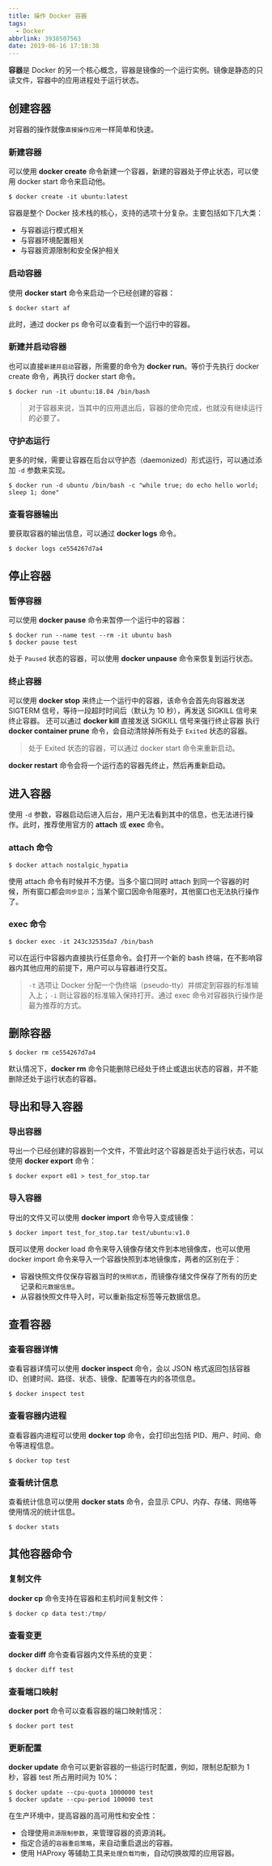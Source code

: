 ```yaml
---
title: 操作 Docker 容器
tags:
  - Docker
abbrlink: 3938507563
date: 2019-06-16 17:18:38
---
```

**容器**是 Docker 的另一个核心概念，容器是镜像的一个运行实例。镜像是静态的只读文件，容器中的应用进程处于运行状态。
## 创建容器
对容器的操作就像`直接操作应用`一样简单和快速。
### 新建容器
可以使用 **docker create** 命令新建一个容器，新建的容器处于停止状态，可以使用 docker start 命令来启动他。
```
$ docker create -it ubuntu:latest
```
容器是整个 Docker 技术栈的核心，支持的选项十分复杂。主要包括如下几大类：
- 与容器运行模式相关
- 与容器环境配置相关
- 与容器资源限制和安全保护相关

<!--more-->
### 启动容器
使用 **docker start** 命令来启动一个已经创建的容器：
```
$ docker start af
```
此时，通过 docker ps 命令可以查看到一个运行中的容器。
### 新建并启动容器
也可以直接`新建并启动`容器，所需要的命令为 **docker run**。等价于先执行 docker create 命令，再执行 docker start 命令。
```
$ docker run -it ubuntu:18.04 /bin/bash
```
> 对于容器来说，当其中的应用退出后，容器的使命完成，也就没有继续运行的必要了。

### 守护态运行
更多的时候，需要让容器在后台以守护态（daemonized）形式运行，可以通过添加 `-d` 参数来实现。
```
$ docker run -d ubuntu /bin/bash -c "while true; do echo hello world; sleep 1; done"
```
### 查看容器输出
要获取容器的输出信息，可以通过 **docker logs** 命令。
```
$ docker logs ce554267d7a4
```
## 停止容器
### 暂停容器
可以使用 **docker pause** 命令来暂停一个运行中的容器：
```
$ docker run --name test --rm -it ubuntu bash
$ docker pause test
```
处于 `Paused` 状态的容器，可以使用 **docker unpause** 命令来恢复到运行状态。
### 终止容器
可以使用 **docker stop** 来终止一个运行中的容器，该命令会首先向容器发送 SIGTERM 信号，等待一段超时时间后（默认为 10 秒），再发送 SIGKILL 信号来终止容器。
还可以通过 **docker kill** 直接发送 SIGKILL 信号来强行终止容器
执行 **docker container prune** 命令，会自动清除掉所有处于 `Exited` 状态的容器。
> 处于 Exited 状态的容器，可以通过 docker start 命令来重新启动。

**docker restart** 命令会将一个运行态的容器先终止，然后再重新启动。
## 进入容器
使用 `-d` 参数，容器启动后进入后台，用户无法看到其中的信息，也无法进行操作。此时，推荐使用官方的 **attach** 或 **exec** 命令。
### attach 命令
```
$ docker attach nostalgic_hypatia
```
使用 attach 命令有时候并不方便。当多个窗口同时 attach 到同一个容器的时候，所有窗口都会`同步显示`；当某个窗口因命令阻塞时，其他窗口也无法执行操作了。
### exec 命令
```
$ docker exec -it 243c32535da7 /bin/bash
```
可以在运行中容器内直接执行任意命令。会打开一个新的 bash 终端，在不影响容器内其他应用的前提下，用户可以与容器进行交互。
> `-t` 选项让 Docker 分配一个伪终端（pseudo-tty）并绑定到容器的标准输入上；`-i` 则让容器的标准输入保持打开。通过 exec 命令对容器执行操作是最为推荐的方式。

## 删除容器
```
$ docker rm ce554267d7a4
```
默认情况下，**docker rm** 命令只能删除已经处于终止或退出状态的容器，并不能删除还处于运行状态的容器。
## 导出和导入容器
### 导出容器
导出一个已经创建的容器到一个文件，不管此时这个容器是否处于运行状态，可以使用 **docker export** 命令：
```
$ docker export e81 > test_for_stop.tar
```
### 导入容器
导出的文件又可以使用 **docker import** 命令导入变成镜像：
```
$ docker import test_for_stop.tar test/ubuntu:v1.0
```
既可以使用 docker load 命令来导入镜像存储文件到本地镜像库，也可以使用 docker import 命令来导入一个容器快照到本地镜像库，两者的区别在于：
- 容器快照文件仅保存容器当时的`快照状态`，而镜像存储文件保存了所有的历史记录和`元数据信息`。
- 从容器快照文件导入时，可以重新指定标签等元数据信息。

## 查看容器
### 查看容器详情
查看容器详情可以使用 **docker inspect** 命令，会以 JSON 格式返回包括容器 ID、创建时间、路径、状态、镜像、配置等在内的各项信息。
```
$ docker inspect test
```
### 查看容器内进程
查看容器内进程可以使用 **docker top** 命令，会打印出包括 PID、用户、时间、命令等进程信息。
```
$ docker top test
```
### 查看统计信息
查看统计信息可以使用 **docker stats** 命令，会显示 CPU、内存、存储、网络等使用情况的统计信息。
```
$ docker stats
```
## 其他容器命令
### 复制文件
**docker cp** 命令支持在容器和主机时间复制文件：
```
$ docker cp data test:/tmp/
```
### 查看变更
**docker diff** 命令查看容器内文件系统的变更：
```
$ docker diff test
```
### 查看端口映射
**docker port** 命令可以查看容器的端口映射情况：
```
$ docker port test
```
### 更新配置
**docker update** 命令可以更新容器的一些运行时配置，例如，限制总配额为 1 秒，容器 test 所占用时间为 10%：
```
$ docker update --cpu-quota 1000000 test
$ docker update --cpu-period 100000 test
```
在生产环境中，提高容器的高可用性和安全性：
- 合理使用`资源限制参数`，来管理容器的资源消耗。
- 指定合适的`容器重启策略`，来自动重启退出的容器。
- 使用 HAProxy 等辅助工具来`处理负载均衡`，自动切换故障的应用容器。

